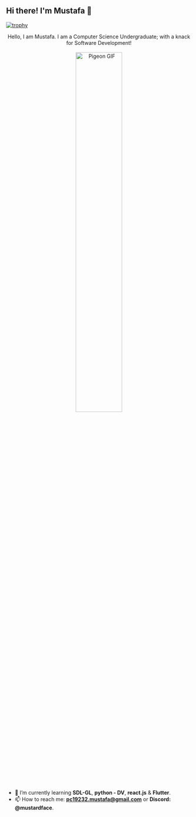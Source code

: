 ## Hi there! I'm Mustafa 🌳

[![trophy](https://github-profile-trophy.vercel.app/?username=ChamanEIqbal)](https://github.com/ryo-ma/github-profile-trophy)

<div align="center">
    Hello, I am Mustafa. I am a Computer Science Undergraduate; with a knack for Software Development!
    <br><br>
    <a href="https://www.poetryfoundation.org/poems/42916/jabberwocky">
    <img src="https://media.tenor.com/G-YjVvBH1H4AAAAj/pigeon-walk.gif" alt="Pigeon GIF" style="width: 50%; height: auto;">
    </a>
</div>
<br><br>

- 🌱 I’m currently learning **SDL-GL**, **python - DV**, **react.js** & **Flutter**.
- 📫 How to reach me: **pc19232.mustafa@gmail.com** or **Discord: @mustardface**.
